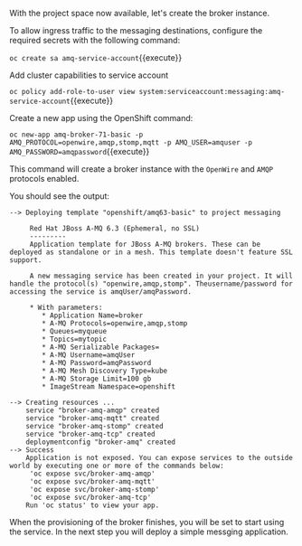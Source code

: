 With the project space now available, let's create the broker instance.

To allow ingress traffic to the messaging destinations, configure the required secrets with the following command:

``oc create sa amq-service-account``{{execute}}

Add cluster capabilities to service account

``oc policy add-role-to-user view system:serviceaccount:messaging:amq-service-account``{{execute}}

Create a new app using the OpenShift command:

``oc new-app amq-broker-71-basic -p AMQ_PROTOCOL=openwire,amqp,stomp,mqtt -p AMQ_USER=amquser -p AMQ_PASSWORD=amqpassword``{{execute}}

This command will create a broker instance with the ``OpenWire`` and ``AMQP`` protocols enabled.

You should see the output:

```
--> Deploying template "openshift/amq63-basic" to project messaging

     Red Hat JBoss A-MQ 6.3 (Ephemeral, no SSL)
     ---------
     Application template for JBoss A-MQ brokers. These can be deployed as standalone or in a mesh. This template doesn't feature SSL support.

     A new messaging service has been created in your project. It will handle the protocol(s) "openwire,amqp,stomp". Theusername/password for accessing the service is amqUser/amqPassword.

     * With parameters:
        * Application Name=broker
        * A-MQ Protocols=openwire,amqp,stomp
        * Queues=myqueue
        * Topics=mytopic
        * A-MQ Serializable Packages=
        * A-MQ Username=amqUser
        * A-MQ Password=amqPassword
        * A-MQ Mesh Discovery Type=kube
        * A-MQ Storage Limit=100 gb
        * ImageStream Namespace=openshift

--> Creating resources ...
    service "broker-amq-amqp" created
    service "broker-amq-mqtt" created
    service "broker-amq-stomp" created
    service "broker-amq-tcp" created
    deploymentconfig "broker-amq" created
--> Success
    Application is not exposed. You can expose services to the outside world by executing one or more of the commands below:
     'oc expose svc/broker-amq-amqp'
     'oc expose svc/broker-amq-mqtt'
     'oc expose svc/broker-amq-stomp'
     'oc expose svc/broker-amq-tcp'
    Run 'oc status' to view your app.
```

When the provisioning of the broker finishes, you will be set to start using the service. In the next step you will deploy a simple messging application.